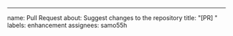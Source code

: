 ---
name: Pull Request
about: Suggest changes to the repository
title: "[PR] "
labels: enhancement
assignees: samo55h
